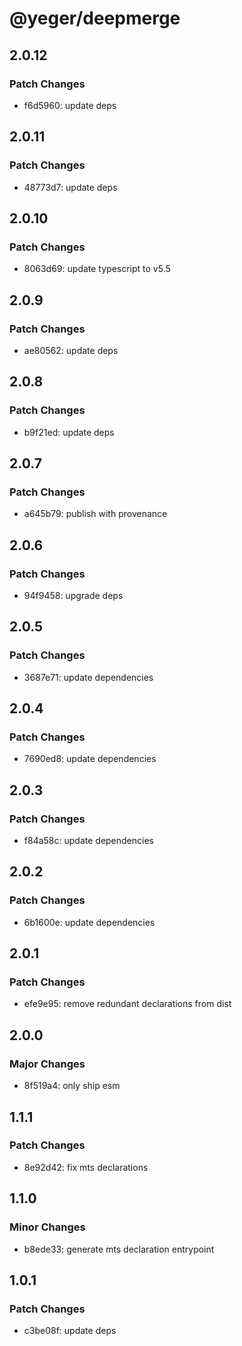 # @yeger/deepmerge

## 2.0.12

### Patch Changes

- f6d5960: update deps

## 2.0.11

### Patch Changes

- 48773d7: update deps

## 2.0.10

### Patch Changes

- 8063d69: update typescript to v5.5

## 2.0.9

### Patch Changes

- ae80562: update deps

## 2.0.8

### Patch Changes

- b9f21ed: update deps

## 2.0.7

### Patch Changes

- a645b79: publish with provenance

## 2.0.6

### Patch Changes

- 94f9458: upgrade deps

## 2.0.5

### Patch Changes

- 3687e71: update dependencies

## 2.0.4

### Patch Changes

- 7690ed8: update dependencies

## 2.0.3

### Patch Changes

- f84a58c: update dependencies

## 2.0.2

### Patch Changes

- 6b1600e: update dependencies

## 2.0.1

### Patch Changes

- efe9e95: remove redundant declarations from dist

## 2.0.0

### Major Changes

- 8f519a4: only ship esm

## 1.1.1

### Patch Changes

- 8e92d42: fix mts declarations

## 1.1.0

### Minor Changes

- b8ede33: generate mts declaration entrypoint

## 1.0.1

### Patch Changes

- c3be08f: update deps
